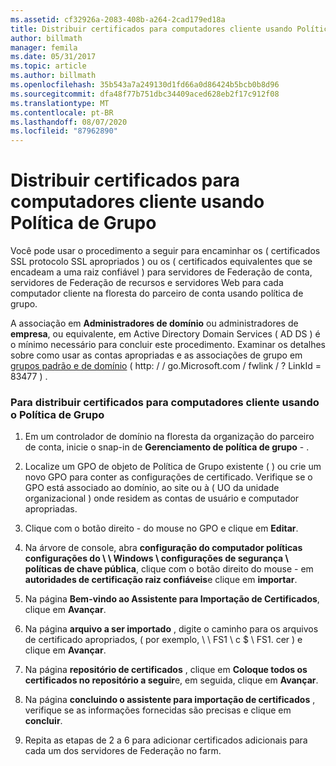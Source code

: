 ```yaml
---
ms.assetid: cf32926a-2083-408b-a264-2cad179ed18a
title: Distribuir certificados para computadores cliente usando Política de Grupo
author: billmath
manager: femila
ms.date: 05/31/2017
ms.topic: article
ms.author: billmath
ms.openlocfilehash: 35b543a7a249130d1fd66a0d86424b5bcb0b8d96
ms.sourcegitcommit: dfa48f77b751dbc34409aced628eb2f17c912f08
ms.translationtype: MT
ms.contentlocale: pt-BR
ms.lasthandoff: 08/07/2020
ms.locfileid: "87962890"
---
```

# <a name="distribute-certificates-to-client-computers-by-using-group-policy"></a>Distribuir certificados para computadores cliente usando Política de Grupo


Você pode usar o procedimento a seguir para encaminhar os \( certificados SSL protocolo SSL apropriados \) ou os \( certificados equivalentes que se encadeam a uma raiz confiável \) para servidores de Federação de conta, servidores de Federação de recursos e servidores Web para cada computador cliente na floresta do parceiro de conta usando política de grupo.

A associação em **Administradores de domínio** ou administradores de **empresa**, ou equivalente, em Active Directory Domain Services \( AD DS \) é o mínimo necessário para concluir este procedimento.  Examinar os detalhes sobre como usar as contas apropriadas e as associações de grupo em [grupos padrão e de domínio](https://go.microsoft.com/fwlink/?LinkId=83477) \( http: \/ \/ go.Microsoft.com \/ fwlink \/ ? LinkId \= 83477 \) .

### <a name="to-distribute-certificates-to-client-computers-by-using-group-policy"></a>Para distribuir certificados para computadores cliente usando o Política de Grupo

1.  Em um controlador de domínio na floresta da organização do parceiro de conta, inicie o snap-in de **Gerenciamento de política de grupo** \- .

2.  Localize um GPO de objeto de Política de Grupo existente \( \) ou crie um novo GPO para conter as configurações de certificado. Verifique se o GPO está associado ao domínio, ao site ou à \( UO da unidade organizacional \) onde residem as contas de usuário e computador apropriadas.

3.  Clique com o botão direito \- do mouse no GPO e clique em **Editar**.

4.  Na árvore de console, abra **configuração do computador políticas configurações do \\ \\ Windows \\ configurações de segurança \\ políticas de chave pública**, clique com o botão direito do mouse \- em **autoridades de certificação raiz confiáveis**e clique em **importar**.

5.  Na página **Bem-vindo ao Assistente para Importação de Certificados**, clique em **Avançar**.

6.  Na página **arquivo a ser importado** , digite o caminho para os arquivos de certificado apropriados, \( por exemplo, \\ \\ FS1 \\ c $ \\ FS1. cer \) e clique em **Avançar**.

7.  Na página **repositório de certificados** , clique em **Coloque todos os certificados no repositório a seguir**e, em seguida, clique em **Avançar**.

8.  Na página **concluindo o assistente para importação de certificados** , verifique se as informações fornecidas são precisas e clique em **concluir**.

9. Repita as etapas de 2 a 6 para adicionar certificados adicionais para cada um dos servidores de Federação no farm.
